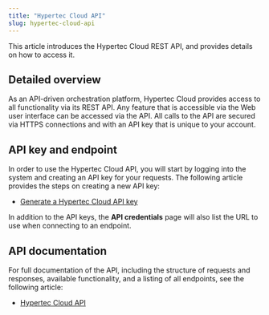 ```yaml
---
title: "Hypertec Cloud API"
slug: hypertec-cloud-api
---
```



This article introduces the Hypertec Cloud REST API, and provides details on how to access it.

## Detailed overview

As an API-driven orchestration platform, Hypertec Cloud provides access to all functionality via its REST API. Any feature that is accessible via the Web user interface can be accessed via the API. All calls to the API are secured via HTTPS connections and with an API key that is unique to your account.

## API key and endpoint

In order to use the Hypertec Cloud API, you will start by logging into the system and creating an API key for your requests. The following article provides the steps on creating a new API key:

-   [Generate a Hypertec Cloud API key](../how-to/generate-hypertec-cloud-api-key.md)

In addition to the API keys, the **API credentials** page will also list the URL to use when connecting to an endpoint.

## API documentation

For full documentation of the API, including the structure of requests and responses, available functionality, and a listing of all endpoints, see the following article:

-   [Hypertec Cloud API](https://hypertec-cloud.github.io/hci-api-docs/#getting-started)

